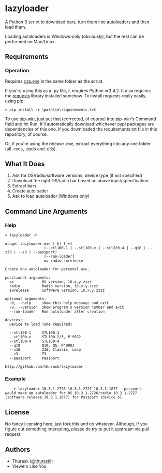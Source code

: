 lazyloader
=========
A Python 3 script to download bars, turn them into autoloaders and then load them.

Loading autoloaders is Windows-only (obviously), but the rest can be performed on Mac/Linux.

## Requirements
### Operation
Requires [cap.exe](https://drive.bitcasa.com/send/Lrb0VC6NsOEX5BNSDmGVn2mkeiSDklghCXlYuQk_YkRE) in the same folder as the script.

If you're using this as a .py file, it requires Python =>3.4.2. It also requires the [requests](http://docs.python-requests.org/en/latest/user/install/) library installed somehow.
To install requests really easily, using pip:
	
	> pip install -r \path\to\requirements.txt
	
To use [pip-win](https://sites.google.com/site/pydatalog/python/pip-for-windows), just put that (corrected, of course) into pip-win's Command field and hit Run. It'll automatically download whichever pypi packages are dependencies of this one.
If you downloaded the requirements.txt file in this repository, of course.

Or, if you're using the release .exe, extract everything into any one folder (all .exes, .pyds and .dlls).

## What It Does
1. Ask for OS/radio/software versions, device type (if not specified)
2. Download the right OS/radio bar based on above input/specification
3. Extract bars
4. Create autoloader
5. Ask to load autoloader (Windows only)

## Command Line Arguments
### Help

	> lazyloader -h
	
	usage: lazyloader.exe [-h] [-v]
                      (--stl100-1 | --stl100-x | --stl100-4 | --q10 | --z30 | --z3 | --passport)
                      [--run-loader]
                      os radio swrelease

	Create one autoloader for personal use.
	
	positional arguments:
	  os             OS version, 10.x.y.zzzz
	  radio          Radio version, 10.x.y.zzzz
	  swrelease      Software version, 10.x.y.zzzz
	
	optional arguments:
	  -h, --help     show this help message and exit
	  -v, --version  show program's version number and exit
	  --run-loader   Run autoloader after creation
	
	devices:
	  Device to load (one required)
	
	  --stl100-1     STL100-1
	  --stl100-x     STL100-2/3, P'9982
	  --stl100-4     STL100-4
	  --q10          Q10, Q5, P'9983
	  --z30          Z30, Classic, Leap
	  --z3           Z3
	  --passport     Passport
	
	http://github.com/thurask/lazyloader

	
### Example

		> lazyloader 10.3.1.2726 10.3.1.2727 10.3.1.1877 --passport
	would make an autoloader for OS 10.3.1.2726/radio 10.3.1.2727 (software release 10.3.1.1877) for Passport (device 6).
	
## License
No fancy licensing here, just fork this and do whatever.
Although, if you figure out something interesting, please do try to put it upstream via pull request.

## Authors
* Thurask [(@thuraski)](http://www.twitter.com/thuraski)
* Viewers Like You
